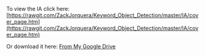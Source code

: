 To view the IA click here: [https://rawgit.com/ZackJorquera/Keyword_Object_Detection/master/IA/cover_page.htm](https://rawgit.com/ZackJorquera/Keyword_Object_Detection/master/IA/cover_page.htm)

Or download it here: [From My Google Drive](https://drive.google.com/file/d/17oW_io2b21Koleiu2C5oj5zhToj2hbtE/view?usp=sharing)